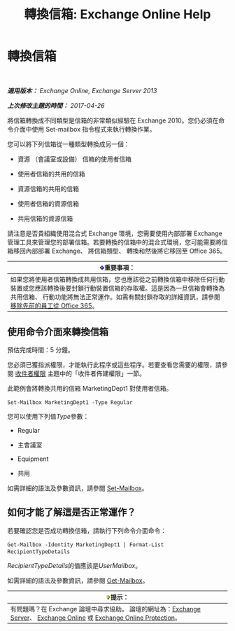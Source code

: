 ﻿---
title: '轉換信箱: Exchange Online Help'
TOCTitle: 轉換信箱
ms:assetid: dfed045e-a740-4a90-aff9-c58d53592f79
ms:mtpsurl: https://technet.microsoft.com/zh-tw/library/JJ710164(v=EXCHG.150)
ms:contentKeyID: 50474404
ms.date: 05/23/2018
mtps_version: v=EXCHG.150
ms.translationtype: MT
---

# 轉換信箱

 

_**適用版本：** Exchange Online, Exchange Server 2013_

_**上次修改主題的時間：** 2017-04-26_

將信箱轉換成不同類型是信箱的非常類似經驗在 Exchange 2010。您仍必須在命令介面中使用 Set-mailbox 指令程式來執行轉換作業。

您可以將下列信箱從一種類型轉換成另一個：

  - 資源 （會議室或設備） 信箱的使用者信箱

  - 使用者信箱的共用的信箱

  - 資源信箱的共用的信箱

  - 使用者信箱的資源信箱

  - 共用信箱的資源信箱

請注意是否貴組織使用混合式 Exchange 環境，您需要使用內部部署 Exchange 管理工具來管理您的部署信箱。若要轉換的信箱中的混合式環境，您可能需要將信箱移回內部部署 Exchange、 將信箱類型、 轉換和然後將它移回至 Office 365。

<table>
<thead>
<tr class="header">
<th><img src="images/Bb124558.important(EXCHG.150).gif" title="重要事項" alt="重要事項" />重要事項：</th>
</tr>
</thead>
<tbody>
<tr class="odd">
<td>如果您將使用者信箱轉換成共用信箱，您也應該從之前轉換信箱中移除任何行動裝置或您應該轉換後要封鎖行動裝置信箱的存取權。這是因為一旦信箱會轉換為共用信箱、 行動功能將無法正常運作。如需有關封鎖存取的詳細資訊，請參閱<a href="https://go.microsoft.com/fwlink/p/?linkid=847873">移除先前的員工從 Office 365</a>。</td>
</tr>
</tbody>
</table>


## 使用命令介面來轉換信箱

預估完成時間：5 分鐘。

您必須已獲指派權限，才能執行此程序或這些程序。若要查看您需要的權限，請參閱 [收件者權限](recipients-permissions-exchange-2013-help.md) 主題中的「收件者佈建權限」一節。

此範例會將轉換共用的信箱 MarketingDept1 對使用者信箱。

    Set-Mailbox MarketingDept1 -Type Regular

您可以使用下列值*Type*參數：

  - Regular

  - 主會議室

  - Equipment

  - 共用

如需詳細的語法及參數資訊，請參閱 [Set-Mailbox](https://technet.microsoft.com/zh-tw/library/bb123981\(v=exchg.150\))。

## 如何才能了解這是否正常運作？

若要確認您是否成功轉換信箱，請執行下列命令介面命令：

    Get-Mailbox -Identity MarketingDept1 | Format-List RecipientTypeDetails

*RecipientTypeDetails*的值應該是*UserMailbox*。

如需詳細的語法及參數資訊，請參閱 [Get-Mailbox](https://technet.microsoft.com/zh-tw/library/bb123685\(v=exchg.150\))。

<table>
<thead>
<tr class="header">
<th><img src="images/Bb124558.tip(EXCHG.150).gif" title="提示" alt="提示" />提示：</th>
</tr>
</thead>
<tbody>
<tr class="odd">
<td>有問題嗎？在 Exchange 論壇中尋求協助。 論壇的網址為：<a href="https://go.microsoft.com/fwlink/p/?linkid=60612">Exchange Server</a>、 <a href="https://go.microsoft.com/fwlink/p/?linkid=267542">Exchange Online</a> 或 <a href="https://go.microsoft.com/fwlink/p/?linkid=285351">Exchange Online Protection</a>。</td>
</tr>
</tbody>
</table>


